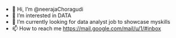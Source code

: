 - 👋 Hi, I’m @neerajaChoragudi
- 👀 I’m interested in DATA
- 🌱 I’m currently looking for data analyst job to showcase myskills
-  📫 How to reach me <https://mail.google.com/mail/u/1/#inbox>

  

<!---
neerajaChoragudi/neerajaChoragudi is a ✨ special ✨ repository because its `README.md` (this file) appears on your GitHub profile.
You can click the Preview link to take a look at your changes.
--->
